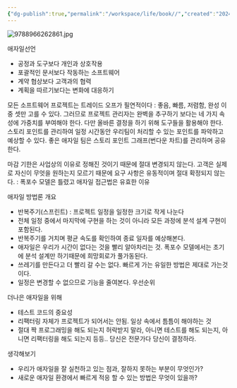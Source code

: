 ```yaml
---
{"dg-publish":true,"permalink":"/workspace/life/book//","created":"2024-02-25T02:56:15.623+09:00","updated":"2024-02-25T12:27:52.000+09:00"}
---
```


![9788966262861.jpg](/img/user/workspace/life/book/attachments/9788966262861.jpg)

애자일선언
- 공정과 도구보다 개인과 상호작용
- 포괄적인 문서보다 작동하는 소프트웨어
- 계약 협상보다 고객과의 협력
- 계획을 따르기보다는 변화에 대응하기

모든 소프트웨어 프로젝트는 트레이드 오프가 필연적이다
: 좋음, 빠름, 저렴함, 완성 이 중 셋만 고를 수 있다. 그러므로 프로젝트 관리자는 완벽을 추구하기 보다는 네 가지 속성에 가중치를 부여해야 한다. 다만 올바른 결정을 하기 위해 도구들을 활용해야 한다. 스토리 포인트를 관리하여 일정 시간동안 우리팀이 처리할 수 있는 포인트를 파악하고 예상할 수 있다. 좋은 애자일 팀은 스토리 포인트 그래프(번다운 차트)를 관리하며 공유한다.

마감 기한은 사업상의 이유로 정해진 것이기 때문에 절대 변경되지 않는다.
고객은 실제로 자신이 무엇을 원하는지 모르기 때문에 요구 사항은 유동적이며 절대 확정되지 않는다.
: 폭포수 모델은 틀렸고 애자일 접근법은 유효한 이유

애자일 방법론 개요
- 반복주기(스프린트) : 프로젝트 일정을 일정한 크기로 작게 나눈다
- 전체 일정 중에서 마지막에 구현을 하는 것이 아니라 모든 과정에 분석 설계 구현이 포함된다.
- 반복주기를 거치며 평균 속도를 확인하여 종료 일자를 예상해본다.
- 애자일은 우리가 시간이 없다는 것을 빨리 알아차리는 것. 폭포수 모델에서는 초기에 분석 설계만 하기때문에 희망회로가 풀가동된다.
- 쓰레기를 만든다고 더 빨리 갈 수는 없다. 빠르게 가는 유일한 방법은 제대로 가는것이다.
- 일정은 변경할 수 없으므로 기능을 줄여본다. 우선순위

더나은 애자일을 위해
- 테스트 코드의 중요성
- 리팩터링 자체가 프로젝트가 되어서는 안됨. 일상 속에서 틈틈이 해야하는 것
- 절대 짝 프로그래밍을 해도 되는지 허락받지 말라, 아니면 테스트를 해도 되는지, 아니면 리팩터링을 해도 되는지 등등.. 당신은 전문가다 당신이 결정하라.

생각해보기
- 우리가 애자일을 잘 실천하고 있는 점과, 잘하지 못하는 부분이 무엇인가?
- 새로운 애자일 환경에서 빠르게 적응 할 수 있는 방법은 무엇이 있을까?
